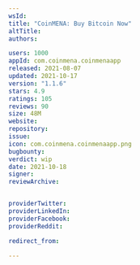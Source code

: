 ```yaml
---
wsId: 
title: "CoinMENA: Buy Bitcoin Now"
altTitle: 
authors:

users: 1000
appId: com.coinmena.coinmenaapp
released: 2021-08-07
updated: 2021-10-17
version: "1.1.6"
stars: 4.9
ratings: 105
reviews: 90
size: 48M
website: 
repository: 
issue: 
icon: com.coinmena.coinmenaapp.png
bugbounty: 
verdict: wip
date: 2021-10-18
signer: 
reviewArchive:


providerTwitter: 
providerLinkedIn: 
providerFacebook: 
providerReddit: 

redirect_from:

---
```



